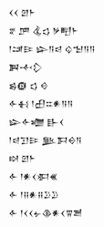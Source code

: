 <div class='block'>
<div class='line'>𒌋𒌋 𒇻𒈨</div>
<div class='line'>𒐐 𒂆 𒆬𒌓 𒃻𒋃𒈨</div>
<div class='line'>𒁹𒁼𒄿 𒇽𒀀𒁀 𒌒𒈠𒀀𒀀</div>
<div class='line'>𒀉𒋾𒁷</div>
<div class='line'>𒌗𒁈 𒌓 𒄰</div>
<div class='line'>𒅆𒈬 𒁹𒌷𒇹𒀭𒀀𒀀</div>
<div class='line'>𒇽𒅆𒁾 𒃲𒌋</div>
<div class='line'>𒁹𒁀𒋛𒄿 𒆥𒁕𒀪𒀀</div>
<div class='line'>𒊭 𒇻𒈨</div>
<div class='line'>𒅆 𒁹𒀭𒌋𒀳𒌍</div>
<div class='line'>𒅆 𒁹𒍝𒀭𒍝𒊒𒊒</div>
<div class='line'>𒅆 𒁹𒌋𒌋𒉡𒆠𒀭𒌋𒐊𒍪</div>
</div>